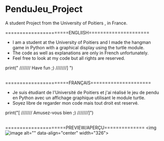 # PenduJeu_Project

A student Project from the University of Poitiers , in France.

======================ENGLIISH=====================

* I am a student at the University of Poitiers and I made the hangman game in Python with a graphical display using the turtle module.
* The code as well as explanations are only in French unfortunately.
* Feel free to look at my code but all rights are reserved. 

print(" ///////  Have fun ;) ///////] ")
<br></br>

======================FRANÇAIS=====================

* Je suis étudiant de l'Université de Poitiers et j'ai réalisé le jeu de pendu en Python avec un affichage graphique utilisant le module turtle.
* Soyez libre de regarder mon code mais tout droit est reservé. 

print("[ /////// Amusez-vous bien ;) ///////]")
<br></br>

=====================PREVIEW/APERÇU==============
<img ![image](https://user-images.githubusercontent.com/115185120/211174784-e7d1fc81-5be4-4955-abed-5f50d25657d0.png) alt="" data-align="center" width="326">

